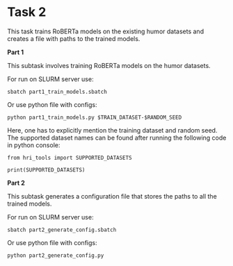 # Task 2

This task trains RoBERTa models on the existing humor datasets and creates a file with paths to the trained models.

**Part 1**

This subtask involves training RoBERTa models on the humor datasets.

For run on SLURM server use:

```
sbatch part1_train_models.sbatch 
```

Or use python file with configs:

```
python part1_train_models.py $TRAIN_DATASET-$RANDOM_SEED
```

Here, one has to explicitly mention the training dataset and random seed. The supported dataset names can be found after running the following code in python console:

```
from hri_tools import SUPPORTED_DATASETS

print(SUPPORTED_DATASETS)
```

**Part 2**

This subtask generates a configuration file that stores the paths to all the trained models. 

For run on SLURM server use:

```
sbatch part2_generate_config.sbatch
```

Or use python file with configs:

```
python part2_generate_config.py
```
